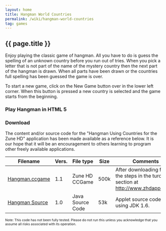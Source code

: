 ```yaml
---
layout: home
title: Hangman World Countries
permalink: /wiki/hangman-world-countries
tag: games
---
```


## {{ page.title }}

Enjoy playing the classic game of hangman. All you have to do is guess the spelling of an unknown country before you run out of tries. When you pick a letter that is not part of the name of the mystery country then the next part of the hangman is drawn. When all parts have been drawn or the countries full spelling has been guessed the game is over.

To start a new game, click on the New Game button over in the lower left corner. When this button is pressed a new country is selected and the game starts from the beginning.


### Play Hangman in HTML 5
<html>
<script type='text/javascript' src='/downloads/codePugGameLib.js'></script>
<style>
    canvas {
        background-image: url('/assets/images/hang-man-background.png');
    }
</style>

<canvas width="276" height="480" id="myCanvas"></canvas>
<script>
    var awt = new AWT(),
        youWinImg = awt.getImage('/assets/images/hang-man-you-win.png'),
        coverImg = awt.getImage('/assets/images/hang-man-cover-image.png'),
        coverLetterImg = awt.getImage('/assets/images/hang-man-cover-letter.png'),
        youLoseImg = awt.getImage('/assets/images/hang-man-you-lose.png'),
        sadFaceImg = awt.getImage('/assets/images/hang-man-sad-face.png'),
        guessedLetters = "",
        showKeyboardFor = 0,
        guessCount = 0,
        displayableWord = "_____",
        remainingLetters = "CHINA",
        currentWord = "CHINA",
        words = ["China", "India", "United States",
   "Brazil", "Nigeria", "Russia", "Japan", "Mexico", "Vietnam",
   "Germany", "Ethiopia", "Egypt", "Iran", "Turkey", "France",
   "United Kingdon", "Italy", "Myanmar", "South Africa",
   "South Korea", "Ukraine", "Spain"];
   
    awt.init('myCanvas',paint,false);
    reset();

    function reset() {
        currentWord = words[randomIntFrom(0,words.length-1)].toUpperCase();
        guessCount = 0;
        guessedLetters = "";

        displayableWord = currentWord.replace(/[A-Z]/g, "_");
        remainingLetters = currentWord;
    }

    awt.addMouseDownListener(function (x, y) {
        var ch = getPressedCharacter(x, y);
        if (displayableWord.indexOf('_') > -1) {
            if (ch && !updateWordUsingGuess(ch)) {
                guessCount++;
            }
        }
    });

    function updateWordUsingGuess(c) {
        c = c.toUpperCase();
        var s = "";
        var removed = false;

        // Remove guessed letters
        if (remainingLetters.indexOf(c) > -1) {
            //			remainingLetters = remainingLetters.replaceAll("" + c, "");
            remainingLetters = remainingLetters.split(c).join("");
            removed = true;
        }

        // Update displayable word from remaining letters
        for (var i = 0; i < currentWord.length; i++) {
            if (currentWord.charAt(i) == ' ') {
                s += ' ';
            } else if (remainingLetters.indexOf(currentWord.charAt(i)) > -1) {
                s += "_";
            } else {
                s += currentWord.charAt(i);
            }
        }
        displayableWord = s;

        // Update misses
        if (currentWord.indexOf(c) < 0 && removed) {
            incorrectGuessCount++;
        }
        return removed;
    }

    function paint(ctx, timeDiff) {
        drawCover(guessCount);
        if (guessCount >= 6) {
            awt.drawImage(youLoseImg, 61, 102);
            awt.drawImage(sadFaceImg, 198, 74);
        }
        drawGuessed();
        drawStringWithSpaces(displayableWord, 25, 223);

        if (displayableWord.indexOf('_') == -1) {
            awt.drawImage(youWinImg, 61, 102);

        }
    }

    function drawStringWithSpaces(s, x, y) {
        //FontMetrics fm = g.getFontMetrics();
        var c = "",
            offset = 0;
        for (var i = 0; i < s.length; i++) {
            offset = 0;
            c = "" + s.charAt(i);
            if (c == " ") {
                x = 25;
                y += 40; //fm.getHeight();
                c = "" + s.charAt(++i);
            }
            //int width = fm.stringWidth(c);
            width = 5;
            if (c == 'I') {
                offset = 6;
            }
            if (c == 'R' || c == 'C') {
                offset = -2;
            }
            awt.drawString(c, offset + x + Math.floor(18 / 2) - Math.floor(width / 2), y, '#000000', 28);
            //x -= offset;
            x += 30;
        }
    }


    function getPressedCharacter(x, y) {
        var result = false;
        if (x > 0 && x < 272) {
            if (y > 325 && y < 480) {
                result = ('A'.charCodeAt() + Math.floor(Math.floor(y - 325) / 38) * 7 + Math.floor(x / 39));
                if (result == 'Z'.charCodeAt() + 1 || result == 'Z'.charCodeAt() + 2) {
                    // result = '?';
                    // System.exit(0);
                    result = '?'.charCodeAt();
                    reset();
                }
            }
        }

        if (result) {
            result = String.fromCharCode(result);
            if (isLetterGuessed(result)) {
                result = false;
            } else {
                 if (displayableWord.indexOf('_') > -1) {
                guessedLetters += result;
                 }
            }
        }
        return result;
    }

    function drawGuessed() {
        var aCode = 'A'.charCodeAt();
        for (var i = 0; i < 26; i++) {
            if (isLetterGuessed(String.fromCharCode(i + aCode))) {
                // result = (char)('A'+((y-325)/38)*7+(x/39));
                var index = i;
                var x = Math.floor((index % 7)) * 39;
                var y = Math.floor(Math.floor((index / 7)) * 39) + 325;
                //console.log("Guessed" + i + " X:" + x + " Y:" + y);
                awt.drawImage(coverLetterImg, x, y);
            }
        }
    }

    function isLetterGuessed(i) {
        return guessedLetters.indexOf(i) >= 0;
    }

    function drawCover(numberOfGuesses) {
        switch (6 - numberOfGuesses) {
        case 6:
            // head
            awt.drawImage(coverImg, 192, 67);
        case 5:
            // body
            awt.drawImage(coverImg, 193, 93);
            awt.drawImage(coverImg, 193, 103);
        case 4:
            // right arm
            awt.drawImage(coverImg, 208, 106);

        case 3:
            // left arm
            awt.drawImage(coverImg, 164, 106);
        case 2:
            // right leg
            awt.drawImage(coverImg, 208, 146);
        case 1:
            // left leg
            awt.drawImage(coverImg, 164, 146);
        default:
        }
    }
</script>
</html>


### Download
The content and/or source code for the "Hangman Using Countries for the Zune HD" application has been made available as a reference below. It is our hope that it will be an encouragement to others learning to program other freely available applications.


| Filename | Vers. | File type | Size | Comments |
|--------|-------|-------|-------|------|
|[Hangman.ccgame](http://www.codepug.com/downloads/Hangman.ccgame)	|1.1	|Zune HD CCGame	|500k	|After downloading follow the steps in the turorial section at http://www.zhdapps.com.|
|[Hangman Source](http://www.codepug.com/downloads/Hangman_src.zip)	|1.0	|Java Source Code	|53k	|Applet source code built using JDK 1.6.|

<html>
        <span style="font-size: 8pt;">
                Note: This code has not been fully tested. Please do not run this unless you acknowledge that you assume all risks associated with its operation.
        </span>
        </html>